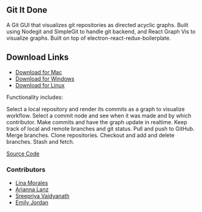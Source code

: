 ## Git It Done

A Git GUI that visualizes git repositories as directed acyclic graphs. Built using Nodegit and SimpleGit to handle git backend, and React Graph Vis to visualize graphs. Built on top of electron-react-redux-boilerplate.

## Download Links

- [Download for Mac]()
- [Download for Windows]()
- [Download for Linux]()

Functionality includes:

Select a local repository and render its commits as a graph to visualize workflow.
Select a commit node and see when it was made and by which contributor.
Make commits and have the graph update in realtime.
Keep track of local and remote branches and git status.
Pull and push to GitHub.
Merge branches.
Clone repositories.
Checkout and add and delete branches.
Stash and fetch.

[Source Code](https://github.com/echjordan/gitgui)




### Contributors
- [Lina Morales](https://github.com/sixxta)
- [Arianna Lanz](https://github.com/AriannaLanz)
- [Sreepriya Vaidyanath](https://github.com/SreepriyaV)
- [Emily Jordan](https://github.com/echjordan)


```![Image](src)
